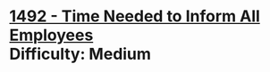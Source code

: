 # [1492 - Time Needed to Inform All Employees](https://leetcode.com/problems/time-needed-to-inform-all-employees/) </br> Difficulty: Medium